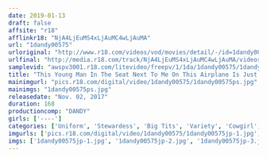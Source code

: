 ```yaml
---
date: 2019-01-13
draft: false
affsite: "r18"
afflinkr18: "NjA4LjEuMS4xLjAuMC4wLjAuMA"
url: "1dandy00575"
urloriginal: "http://www.r18.com/videos/vod/movies/detail/-/id=1dandy00575"
urlfinal: "http://media.r18.com/track/NjA4LjEuMS4xLjAuMC4wLjAuMA/videos/vod/movies/detail/-/id=1dandy00575"
samplevid: "awspv3001.r18.com/litevideo/freepv/1/1da/1dandy00575/1dandy00575_dmb_w.mp4"
title: "This Young Man In The Seat Next To Me On This Airplane Is Just My Type! This Beautiful Big Tits Lady Got Hot And Horny From Being Squeezed In Her Economy Class Seat And Although She's Trying To Resist His Economy Seat Penis Thrusts, She Just Can't Stop Shaking Her Ass! vol. 1"
mainimgurl: "pics.r18.com/digital/video/1dandy00575/1dandy00575ps.jpg"
mainimgs: "1dandy00575ps.jpg"
releasedate: "Nov. 02, 2017"
duration: 168
productioncomp: "DANDY"
girls: ['----']
categories: ['Uniform', 'Stewardess', 'Big Tits', 'Variety', 'Cowgirl', 'Blowjob', 'Handjob', 'Hi-Def']
imgurls: ['pics.r18.com/digital/video/1dandy00575/1dandy00575jp-1.jpg', 'pics.r18.com/digital/video/1dandy00575/1dandy00575jp-2.jpg', 'pics.r18.com/digital/video/1dandy00575/1dandy00575jp-3.jpg', 'pics.r18.com/digital/video/1dandy00575/1dandy00575jp-4.jpg', 'pics.r18.com/digital/video/1dandy00575/1dandy00575jp-5.jpg', 'pics.r18.com/digital/video/1dandy00575/1dandy00575jp-6.jpg', 'pics.r18.com/digital/video/1dandy00575/1dandy00575jp-7.jpg', 'pics.r18.com/digital/video/1dandy00575/1dandy00575jp-8.jpg', 'pics.r18.com/digital/video/1dandy00575/1dandy00575jp-9.jpg', 'pics.r18.com/digital/video/1dandy00575/1dandy00575jp-10.jpg', 'pics.r18.com/digital/video/1dandy00575/1dandy00575jp-11.jpg', 'pics.r18.com/digital/video/1dandy00575/1dandy00575jp-12.jpg', 'pics.r18.com/digital/video/1dandy00575/1dandy00575jp-13.jpg', 'pics.r18.com/digital/video/1dandy00575/1dandy00575jp-14.jpg', 'pics.r18.com/digital/video/1dandy00575/1dandy00575jp-15.jpg', 'pics.r18.com/digital/video/1dandy00575/1dandy00575jp-16.jpg', 'pics.r18.com/digital/video/1dandy00575/1dandy00575jp-17.jpg', 'pics.r18.com/digital/video/1dandy00575/1dandy00575jp-18.jpg', 'pics.r18.com/digital/video/1dandy00575/1dandy00575jp-19.jpg', 'pics.r18.com/digital/video/1dandy00575/1dandy00575jp-20.jpg']
imgs: ['1dandy00575jp-1.jpg', '1dandy00575jp-2.jpg', '1dandy00575jp-3.jpg', '1dandy00575jp-4.jpg', '1dandy00575jp-5.jpg', '1dandy00575jp-6.jpg', '1dandy00575jp-7.jpg', '1dandy00575jp-8.jpg', '1dandy00575jp-9.jpg', '1dandy00575jp-10.jpg', '1dandy00575jp-11.jpg', '1dandy00575jp-12.jpg', '1dandy00575jp-13.jpg', '1dandy00575jp-14.jpg', '1dandy00575jp-15.jpg', '1dandy00575jp-16.jpg', '1dandy00575jp-17.jpg', '1dandy00575jp-18.jpg', '1dandy00575jp-19.jpg', '1dandy00575jp-20.jpg']
---
```

